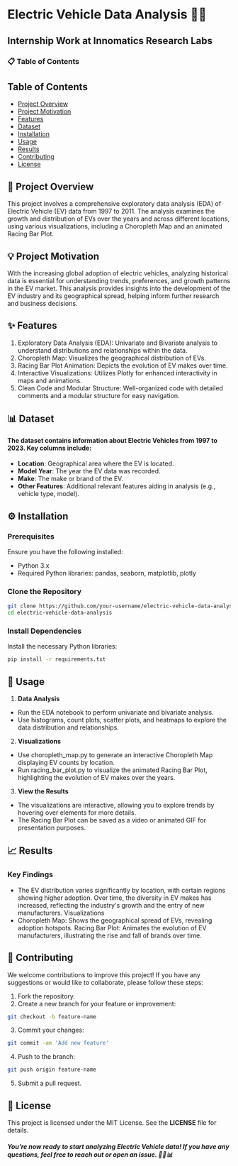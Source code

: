 # Electric Vehicle Data Analysis 🚗🔋

## Internship Work at Innomatics Research Labs

###  📋 Table of Contents
## Table of Contents
- [Project Overview](#project-overview)
- [Project Motivation](#project-motivation)
- [Features](#features)
- [Dataset](#dataset)
- [Installation](#installation)
- [Usage](#usage)
- [Results](#results)
- [Contributing](#contributing)
- [License](#license)
## 📌 Project Overview
This project involves a comprehensive exploratory data analysis (EDA) of Electric Vehicle (EV) data from 1997 to 2011. The analysis examines the growth and distribution of EVs over the years and across different locations, using various visualizations, including a Choropleth Map and an animated Racing Bar Plot.

## 💡 Project Motivation
With the increasing global adoption of electric vehicles, analyzing historical data is essential for understanding trends, preferences, and growth patterns in the EV market. This analysis provides insights into the development of the EV industry and its geographical spread, helping inform further research and business decisions.

## ✨ Features
1. Exploratory Data Analysis (EDA): Univariate and Bivariate analysis to understand distributions and relationships within the data.
2. Choropleth Map: Visualizes the geographical distribution of EVs.
3. Racing Bar Plot Animation: Depicts the evolution of EV makes over time.
4. Interactive Visualizations: Utilizes Plotly for enhanced interactivity in maps and animations.
5. Clean Code and Modular Structure: Well-organized code with detailed comments and a modular structure for easy navigation.
   
## 📊 Dataset
#### The dataset contains information about Electric Vehicles from 1997 to 2023. Key columns include:

- **Location**: Geographical area where the EV is located.
- **Model Year**: The year the EV data was recorded.
- **Make**: The make or brand of the EV.
- **Other Features**: Additional relevant features aiding in analysis (e.g., vehicle type, model).
 
## ⚙️ Installation
### Prerequisites
Ensure you have the following installed:
- Python 3.x
- Required Python libraries: pandas, seaborn, matplotlib, plotly
### Clone the Repository
```bash
git clone https://github.com/your-username/electric-vehicle-data-analysis.git
cd electric-vehicle-data-analysis
```
### Install Dependencies
Install the necessary Python libraries:

```bash
pip install -r requirements.txt
```
## 🚀 Usage
1. **Data Analysis**
- Run the EDA notebook to perform univariate and bivariate analysis.
- Use histograms, count plots, scatter plots, and heatmaps to explore the data distribution and relationships.
2. **Visualizations**
- Use choropleth_map.py to generate an interactive Choropleth Map displaying EV counts by location.
- Run racing_bar_plot.py to visualize the animated Racing Bar Plot, highlighting the evolution of EV makes over the years.
3. **View the Results**
- The visualizations are interactive, allowing you to explore trends by hovering over elements for more details.
- The Racing Bar Plot can be saved as a video or animated GIF for presentation purposes.
## 📈 Results
### Key Findings
- The EV distribution varies significantly by location, with certain regions showing higher adoption.
Over time, the diversity in EV makes has increased, reflecting the industry's growth and the entry of new manufacturers.
Visualizations
- Choropleth Map: Shows the geographical spread of EVs, revealing adoption hotspots.
Racing Bar Plot: Animates the evolution of EV manufacturers, illustrating the rise and fall of brands over time.
## 🤝 Contributing
We welcome contributions to improve this project! If you have any suggestions or would like to collaborate, please follow these steps:
1. Fork the repository.
2. Create a new branch for your feature or improvement:
```bash
git checkout -b feature-name
```
3. Commit your changes:
``` bash
git commit -am 'Add new feature'
```
4. Push to the branch:
```bash
git push origin feature-name
```
5. Submit a pull request.

## 📜 License
This project is licensed under the MIT License. See the **LICENSE** file for details.

##### You’re now ready to start analyzing Electric Vehicle data! If you have any questions, feel free to reach out or open an issue. 🚗🔋📊
